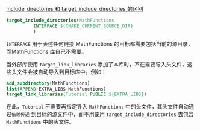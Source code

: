 [include_directories 和 target_include_directories 的区别](https://stackoverflow.com/questions/31969547/what-is-the-difference-between-include-directories-and-target-include-directorie)

```cmake
target_include_directories(MathFunctions
          INTERFACE ${CMAKE_CURRENT_SOURCE_DIR}
          )
```
`INTERFACE` 用于表述任何链接 MathFunctions 的目标都需要包括当前的源目录，而MathFunctions 库自己不需要。

当外部库使用 `target_link_libraries` 添加了本库时，不在需要导入头文件，这些头文件会被自动导入到目标库中。例如：
```cmake
add_subdirectory(MathFunctions)
list(APPEND EXTRA_LIBS MathFunctions)
target_link_libraries(Tutorial PUBLIC ${EXTRA_LIBS})
```
在此，`Tutorial` 不需要再指定导入 `MathFunctions` 中的头文件，其头文件自动通过`依赖传递` 到目标的源文件中，而不用使用 `target_include_directories` 去包含 `MathFunctions` 中的头文件。
